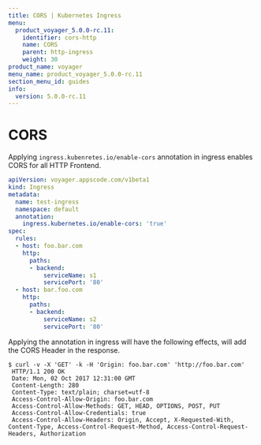 ```yaml
---
title: CORS | Kubernetes Ingress
menu:
  product_voyager_5.0.0-rc.11:
    identifier: cors-http
    name: CORS
    parent: http-ingress
    weight: 30
product_name: voyager
menu_name: product_voyager_5.0.0-rc.11
section_menu_id: guides
info:
  version: 5.0.0-rc.11
---
```


# CORS

Applying `ingress.kubenretes.io/enable-cors` annotation in ingress enables CORS for all HTTP Frontend.

```yaml
apiVersion: voyager.appscode.com/v1beta1
kind: Ingress
metadata:
  name: test-ingress
  namespace: default
  annotation:
    ingress.kubernetes.io/enable-cors: 'true'
spec:
  rules:
  - host: foo.bar.com
    http:
      paths:
      - backend:
          serviceName: s1
          servicePort: '80'
  - host: bar.foo.com
    http:
      paths:
      - backend:
          serviceName: s2
          servicePort: '80'
```

Applying the annotation in ingress will have the following effects, will add the CORS Header in the response.

```
$ curl -v -X 'GET' -k -H 'Origin: foo.bar.com' 'http://foo.bar.com'
 HTTP/1.1 200 OK
 Date: Mon, 02 Oct 2017 12:31:00 GMT
 Content-Length: 280
 Content-Type: text/plain; charset=utf-8
 Access-Control-Allow-Origin: foo.bar.com
 Access-Control-Allow-Methods: GET, HEAD, OPTIONS, POST, PUT
 Access-Control-Allow-Credentials: true
 Access-Control-Allow-Headers: Origin, Accept, X-Requested-With, Content-Type, Access-Control-Request-Method, Access-Control-Request-Headers, Authorization

```